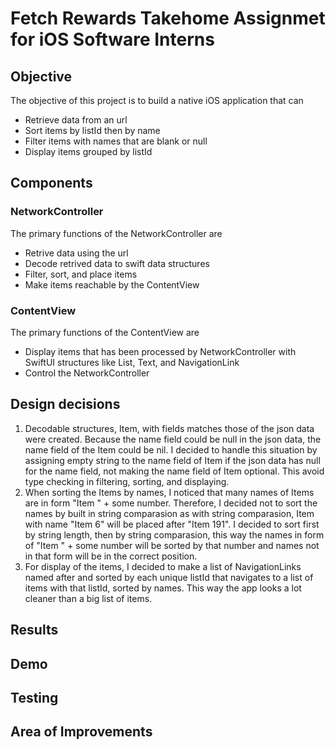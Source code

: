 # Fetch Rewards Takehome Assignmet for iOS Software Interns

## Objective
The objective of this project is to build a native iOS application that can
- Retrieve data from an url
- Sort items by listId then by name
- Filter items with names that are blank or null
- Display items grouped by listId

## Components
### NetworkController
The primary functions of the NetworkController are
- Retrive data using the url
- Decode retrived data to swift data structures
- Filter, sort, and place items
- Make items reachable by the ContentView

### ContentView
The primary functions of the ContentView are
- Display items that has been processed by NetworkController with SwiftUI structures like List, Text, and NavigationLink
- Control the NetworkController


## Design decisions
1. Decodable structures, Item, with fields matches those of the json data were created. Because the name field could be null in the json data, the name field of the Item could be nil. I decided to handle this situation by assigning empty string to the name field of Item if the json data has null for the name field, not making the name field of Item optional. This avoid type checking in filtering, sorting, and displaying.
2. When sorting the Items by names, I noticed that many names of Items are in form "Item " + some number. Therefore, I decided not to sort the names by built in string comparasion as with string comparasion, Item with name "Item 6" will be placed after "Item 191". I decided to sort first by string length, then by string comparasion, this way the names in form of "Item " + some number will be sorted by that number and names not in that form will be in the correct position. 
3. For display of the items, I decided to make a list of NavigationLinks named after and sorted by each unique listId that navigates to a list of items with that listId, sorted by names. This way the app looks a lot cleaner than a big list of items. 

## Results

## Demo

## Testing

## Area of Improvements
